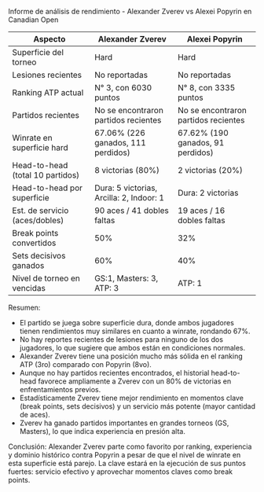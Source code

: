 Informe de análisis de rendimiento - Alexander Zverev vs Alexei Popyrin en Canadian Open

| Aspecto                       | Alexander Zverev                          | Alexei Popyrin                          |
|------------------------------|------------------------------------------|----------------------------------------|
| Superficie del torneo         | Hard                                     | Hard                                   |
| Lesiones recientes           | No reportadas                            | No reportadas                         |
| Ranking ATP actual            | N° 3, con 6030 puntos                    | N° 8, con 3335 puntos                  |
| Partidos recientes            | No se encontraron partidos recientes    | No se encontraron partidos recientes  |
| Winrate en superficie hard    | 67.06% (226 ganados, 111 perdidos)      | 67.62% (190 ganados, 91 perdidos)      |
| Head-to-head (total 10 partidos) | 8 victorias (80%)                       | 2 victorias (20%)                      |
| Head-to-head por superficie   | Dura: 5 victorias, Arcilla: 2, Indoor: 1 | Dura: 2 victorias                      |
| Est. de servicio (aces/dobles) | 90 aces / 41 dobles faltas               | 19 aces / 16 dobles faltas              |
| Break points convertidos      | 50%                                     | 32%                                   |
| Sets decisivos ganados        | 60%                                     | 40%                                   |
| Nivel de torneo en vencidas   | GS:1, Masters: 3, ATP: 3                 | ATP: 1                                |

Resumen:
- El partido se juega sobre superficie dura, donde ambos jugadores tienen rendimientos muy similares en cuanto a winrate, rondando 67%.
- No hay reportes recientes de lesiones para ninguno de los dos jugadores, lo que sugiere que ambos están en condiciones normales.
- Alexander Zverev tiene una posición mucho más sólida en el ranking ATP (3ro) comparado con Popyrin (8vo).
- Aunque no hay partidos recientes encontrados, el historial head-to-head favorece ampliamente a Zverev con un 80% de victorias en enfrentamientos previos.
- Estadísticamente Zverev tiene mejor rendimiento en momentos clave (break points, sets decisivos) y un servicio más potente (mayor cantidad de aces).
- Zverev ha ganado partidos importantes en grandes torneos (GS, Masters), lo que indica experiencia en presión alta.

Conclusión:
Alexander Zverev parte como favorito por ranking, experiencia y dominio histórico contra Popyrin a pesar de que el nivel de winrate en esta superficie está parejo. La clave estará en la ejecución de sus puntos fuertes: servicio efectivo y aprovechar momentos claves como break points.